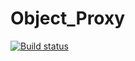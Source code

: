 # Object_Proxy

[![Build status](https://ci.appveyor.com/api/projects/status/xg91ob9llk0m505d?svg=true)](https://ci.appveyor.com/project/demargorn/object-proxy)
